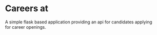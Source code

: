 # Careers at
A simple flask based application providing an api for candidates applying for career openings.
